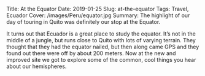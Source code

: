 Title: At the Equator
Date: 2019-01-25
Slug: at-the-equator
Tags: Travel, Ecuador
Cover: /images/Peru/equator.jpg
Summary: The highlight of our day of touring in Quito was definitely our stop at the Equator.

It turns out that Ecuador is a great place to study the equator.  It’s not in the middle of a jungle, but runs close to Quito with lots of varying terrain.  They thought that they had the equator nailed, but then along came GPS and they found out there were off by about 200 meters.  Now at the new and improved site we got to explore some of the common, cool things you hear about our hemispheres.

